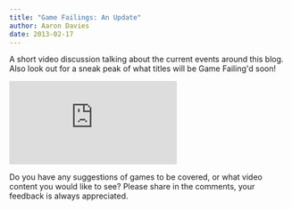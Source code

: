 ```yaml
---
title: "Game Failings: An Update"
author: Aaron Davies
date: 2013-02-17
---
```


A short video discussion talking about the current events around this blog. Also look out for a sneak peak of what titles will be Game Failing'd soon!

<div class="youtube">
	<iframe class="youtube-player" type="text/html" src="https://www.youtube.com/embed/WKeGeMz3aa4?start=0" frameborder="0" allowfullscreen=""></iframe>
</div>

Do you have any suggestions of games to be covered, or what video content you would like to see? Please share in the comments, your feedback is always appreciated.

